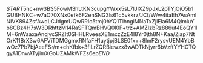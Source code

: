 $START$5hc+nw3BS5FowM3hLtKN3cupgYWxx5sL7lJIXZ9pJxL2pTYjOiO5b1GUBHNKC+w7aO70XNx0efk6F2enSNG3ls61c5vkkrz/JCf/W/w4itaEh7AsAmlNIVK894ZsfAwdLCJdgmUQwRRIo5tmj0hYQ1TlhngiMNaTxZjlEla6M4QlmluYb8CBz4H7sW3DRhttzM14RaSFTQmBHVQ0l0F+trz+AMZIzbRz886ut4EoQY1IM+6nWaaxaAncjycSRZIt0SHHLRveesXE1mczZzE4I8Yr0jth8N+Kaa/Zjap7NtOrK11BrX3w6AFViTDMGgmxRNfaFH1uytjpjBLSE0fx++8lmF2rysvUEM4YbBwOz7Pb7bjAeeFSr/m+chKfbk+3fiLrZQRBiewzx8wADTkNjyrr6bVzftYYHGTQgyA1DnwATyjimXGoUZAMkWFZs6ep$END$
